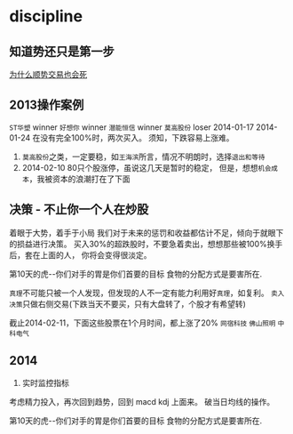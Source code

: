 # discipline

## 知道势还只是第一步
[为什么顺势交易也会死](http://mp.weixin.qq.com/s?__biz=MjM5MzAzNzE0MQ==&amp;mid=200016434&amp;idx=1&amp;sn=97ffec76199739364f89c0485b926078&amp;scene=1#rd)

## 2013操作案例

  `ST华塑`    winner
  `好想你`    winner
  `潜能恒信`  winner
  `莫高股份`  loser   2014-01-17 2014-01-24 在没有完全100%时，两次买入。
              须知，下跌容易上涨难。

  1. `莫高股份`之类，一定要稳，如`王海滨`所言，情况不明朗时，选择`退出和等待`
  2.  2014-02-10 80只个股涨停，虽说这几天是暂时的稳定，
      但是，想想`机会成本`，我被资本的浪潮打在了下面

## 决策 - 不止你一个人在炒股

  着眼于大势，着手于小局
  我们对于未来的惩罚和收益都估计不足，倾向于就眼下的损益进行决策。
  买入30%的超跌股时，不要急着卖出，想想那些被100%换手后，套在上面的人，
  你将会变得很淡定。

  第10天的虎--你们对手的胃是你们首要的目标
  食物的分配方式是要害所在.

  `真理`不可能只被一个人发现，但发现的人不一定有能力利用好`真理`，如复利。
  `卖入决策`只做右侧交易(下跌当天不要买，只有大盘转了，个股才有希望转)

  截止2014-02-11，下面这些股票在1个月时间，都上涨了20%
  `网宿科技` 
  `佛山照明` 
  `中科电气`

## 2014
  1. 实时监控指标

  考虑精力投入，再次回到趋势，回到 macd kdj 上面来。
  破当日均线的操作。

  第10天的虎--你们对手的胃是你们首要的目标
  食物的分配方式是要害所在.



